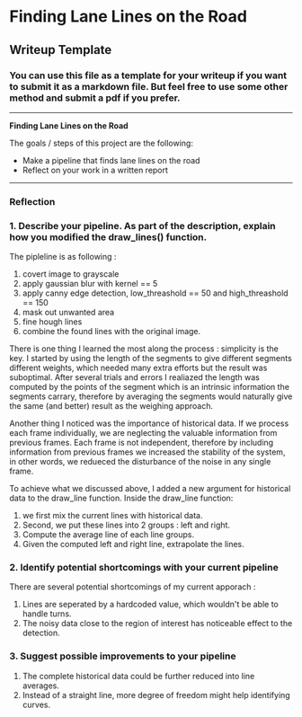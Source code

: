 # **Finding Lane Lines on the Road** 

## Writeup Template

### You can use this file as a template for your writeup if you want to submit it as a markdown file. But feel free to use some other method and submit a pdf if you prefer.

---

**Finding Lane Lines on the Road**

The goals / steps of this project are the following:
* Make a pipeline that finds lane lines on the road
* Reflect on your work in a written report


[//]: # (Image References)

[image1]: ./examples/grayscale.jpg "Grayscale"

---

### Reflection

### 1. Describe your pipeline. As part of the description, explain how you modified the draw_lines() function.
The pipleline is as following : 
1. covert image to grayscale
2. apply gaussian blur with kernel == 5
3. apply canny edge detection, low_threashold == 50 and high_threashold == 150
4. mask out unwanted area
5. fine hough lines
6. combine the found lines with the original image.

There is one thing I learned the most along the process : simplicity is the key. I started by using the length of the segments to give different segments different weights, which needed many extra efforts but the result was suboptimal. After several trials and errors I realiazed the length was computed by the points of the segment which is an intrinsic information the segments carrary, therefore by averaging the segments would naturally give the same (and better) result as the weighing approach. 

Another thing I noticed was the importance of historical data. If we process each frame individually, we are neglecting the valuable information from previous frames. Each frame is not independent, therefore by including information from previous frames we increased the stability of the system, in other words, we redueced the disturbance of the noise in any single frame.

To achieve what we discussed above, I added a new argument for historical data to the draw_line function. Inside the draw_line function:
1. we first mix the current lines with historical data.
2. Second, we put these lines into 2 groups : left and right. 
3. Compute the average line of each line groups.
4. Given the computed left and right line, extrapolate the lines.

### 2. Identify potential shortcomings with your current pipeline
There are several potential shortcomings of my current apporach :
1. Lines are seperated by a hardcoded value, which wouldn't be able to handle turns.
2. The noisy data close to the region of interest has noticeable effect to the detection.

### 3. Suggest possible improvements to your pipeline
1. The complete historical data could be further reduced into line averages.
2. Instead of a straight line, more degree of freedom might help identifying curves. 
